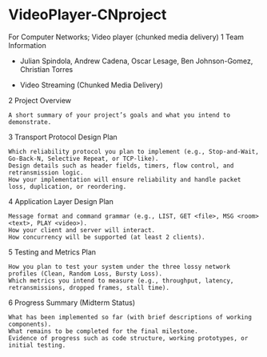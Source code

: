 # VideoPlayer-CNproject
For Computer Networks; Video player (chunked media delivery)
1 Team Information

 * Julian Spindola, Andrew Cadena, Oscar Lesage, Ben Johnson-Gomez, Christian Torres

 * Video Streaming (Chunked Media Delivery)

2 Project Overview

    A short summary of your project’s goals and what you intend to demonstrate.

3 Transport Protocol Design Plan

    Which reliability protocol you plan to implement (e.g., Stop-and-Wait, Go-Back-N, Selective Repeat, or TCP-like).
    Design details such as header fields, timers, flow control, and retransmission logic.
    How your implementation will ensure reliability and handle packet loss, duplication, or reordering.

4 Application Layer Design Plan

    Message format and command grammar (e.g., LIST, GET <file>, MSG <room> <text>, PLAY <video>).
    How your client and server will interact.
    How concurrency will be supported (at least 2 clients).

5 Testing and Metrics Plan

    How you plan to test your system under the three lossy network profiles (Clean, Random Loss, Bursty Loss).
    Which metrics you intend to measure (e.g., throughput, latency, retransmissions, dropped frames, stall time).

6 Progress Summary (Midterm Status)

    What has been implemented so far (with brief descriptions of working components).
    What remains to be completed for the final milestone.
    Evidence of progress such as code structure, working prototypes, or initial testing.
